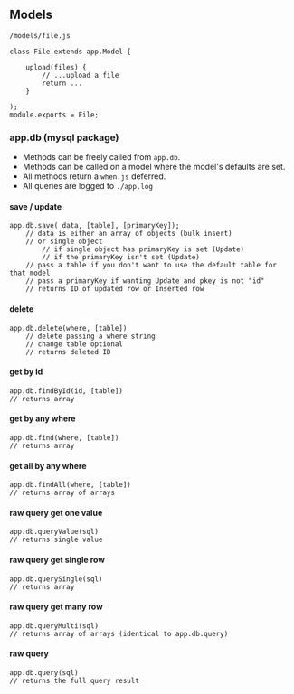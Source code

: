 ## Models
`/models/file.js`

    class File extends app.Model {

        upload(files) {
            // ...upload a file
            return ...
        }

    );
    module.exports = File;


### app.db (mysql package)
- Methods can be freely called from `app.db`.
- Methods can be called on a model where the model's defaults are set.
- All methods return a `when.js` deferred.
- All queries are logged to `./app.log`

#### save / update
	app.db.save( data, [table], [primaryKey]);
		// data is either an array of objects (bulk insert)
		// or single object
			// if single object has primaryKey is set (Update)
			// if the primaryKey isn't set (Update)
		// pass a table if you don't want to use the default table for that model
		// pass a primaryKey if wanting Update and pkey is not "id"
		// returns ID of updated row or Inserted row


#### delete
	app.db.delete(where, [table])
		// delete passing a where string
		// change table optional
		// returns deleted ID

#### get by id
	app.db.findById(id, [table])
	// returns array

#### get by any where
	app.db.find(where, [table])
	// returns array

#### get all by any where
	app.db.findAll(where, [table])
	// returns array of arrays

#### raw query get one value
	app.db.queryValue(sql)
	// returns single value

#### raw query get single row
	app.db.querySingle(sql)
	// returns array

#### raw query get many row
	app.db.queryMulti(sql)
	// returns array of arrays (identical to app.db.query)

#### raw query
	app.db.query(sql)
	// returns the full query result